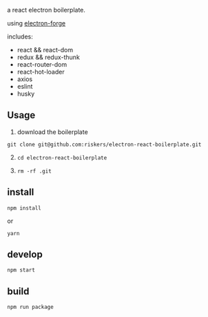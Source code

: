 a react electron boilerplate.

using [electron-forge](https://github.com/electron-userland/electron-forge)

includes:

* react && react-dom
* redux && redux-thunk
* react-router-dom
* react-hot-loader
* axios
* eslint
* husky

## Usage

1. download the boilerplate

```
git clone git@github.com:riskers/electron-react-boilerplate.git
```

2. `cd electron-react-boilerplate`

3. `rm -rf .git`

## install

```
npm install
```

or

```
yarn
```

## develop

```
npm start
```

## build

```
npm run package
```